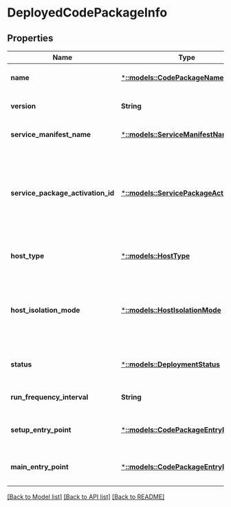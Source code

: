 # DeployedCodePackageInfo

## Properties
Name | Type | Description | Notes
------------ | ------------- | ------------- | -------------
**name** | [***::models::CodePackageName**](CodePackageName.md) | The name of the code package. | [optional] [default to null]
**version** | **String** | The version of the code package specified in service manifest. | [optional] [default to null]
**service_manifest_name** | [***::models::ServiceManifestName**](ServiceManifestName.md) | The name of service manifest that specified this code package. | [optional] [default to null]
**service_package_activation_id** | [***::models::ServicePackageActivationId**](ServicePackageActivationId.md) | The ActivationId of a deployed service package. If ServicePackageActivationMode specified at the time of creating the service is &#39;SharedProcess&#39; (or if it is not specified, in which case it defaults to &#39;SharedProcess&#39;), then value of ServicePackageActivationId is always an empty string. | [optional] [default to null]
**host_type** | [***::models::HostType**](HostType.md) | Specifies the type of host for main entry point of a code package as specified in service manifest. | [optional] [default to null]
**host_isolation_mode** | [***::models::HostIsolationMode**](HostIsolationMode.md) | Specifies the isolation mode of main entry point of a code package when it&#39;s host type is ContainerHost. This is specified as part of container host policies in application manifest while importing service manifest. | [optional] [default to null]
**status** | [***::models::DeploymentStatus**](DeploymentStatus.md) | Specifies the status of a deployed application or service package on a Service Fabric node. | [optional] [default to null]
**run_frequency_interval** | **String** | The interval at which code package is run. This is used for periodic code package. | [optional] [default to null]
**setup_entry_point** | [***::models::CodePackageEntryPoint**](CodePackageEntryPoint.md) | Information about setup or main entry point of a code package deployed on a Service Fabric node. | [optional] [default to null]
**main_entry_point** | [***::models::CodePackageEntryPoint**](CodePackageEntryPoint.md) | Information about setup or main entry point of a code package deployed on a Service Fabric node. | [optional] [default to null]

[[Back to Model list]](../README.md#documentation-for-models) [[Back to API list]](../README.md#documentation-for-api-endpoints) [[Back to README]](../README.md)


